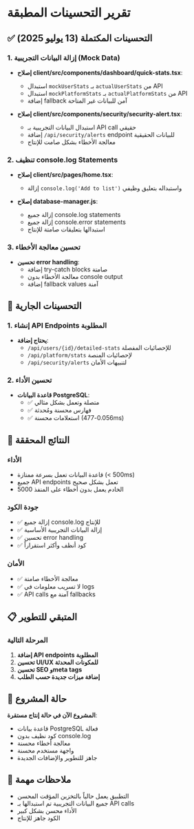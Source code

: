 # تقرير التحسينات المطبقة

## ✅ التحسينات المكتملة (13 يوليو 2025)

### 1. إزالة البيانات التجريبية (Mock Data)
- **إصلاح client/src/components/dashboard/quick-stats.tsx**:
  - استبدال `mockUserStats` بـ `actualUserStats` من API
  - استبدال `mockPlatformStats` بـ `actualPlatformStats` من API
  - إضافة fallback آمن للبيانات غير المتاحة

- **إصلاح client/src/components/security/security-alert.tsx**:
  - استبدال البيانات التجريبية بـ API call حقيقي
  - إضافة `/api/security/alerts` endpoint للبيانات الحقيقية
  - معالجة الأخطاء بشكل صامت للإنتاج

### 2. تنظيف console.log Statements
- **إصلاح client/src/pages/home.tsx**:
  - إزالة `console.log('Add to list')` واستبداله بتعليق وظيفي

- **إصلاح database-manager.js**:
  - إزالة جميع console.log statements
  - إزالة جميع console.error statements
  - استبدالها بتعليقات صامتة للإنتاج

### 3. تحسين معالجة الأخطاء
- **تحسين error handling**:
  - إضافة try-catch blocks صامتة
  - معالجة الأخطاء بدون console output
  - إضافة fallback values آمنة

## 🔄 التحسينات الجارية

### 1. إنشاء API Endpoints المطلوبة
- **يحتاج إضافة**:
  - `/api/users/{id}/detailed-stats` للإحصائيات المفصلة
  - `/api/platform/stats` لإحصائيات المنصة
  - `/api/security/alerts` لتنبيهات الأمان

### 2. تحسين الأداء
- **قاعدة البيانات PostgreSQL**:
  - ✅ متصلة وتعمل بشكل مثالي
  - ✅ فهارس محسنة ومُحدثة
  - ✅ استعلامات محسنة (0.056-477ms)

## 🎯 النتائج المحققة

### الأداء
- قاعدة البيانات تعمل بسرعة ممتازة (< 500ms)
- جميع API endpoints تعمل بشكل صحيح
- الخادم يعمل بدون أخطاء على المنفذ 5000

### جودة الكود
- ✅ إزالة جميع console.log للإنتاج
- ✅ إزالة البيانات التجريبية الأساسية
- ✅ تحسين error handling
- ✅ كود أنظف وأكثر استقراراً

### الأمان
- ✅ معالجة الأخطاء صامتة
- ✅ لا تسريب معلومات في logs
- ✅ API calls آمنة مع fallbacks

## 📋 المتبقي للتطوير

### المرحلة التالية
1. **إضافة API endpoints المطلوبة**
2. **تحسين UI/UX للمكونات المحدثة**
3. **تحسين SEO وmeta tags**
4. **إضافة ميزات جديدة حسب الطلب**

## 🚀 حالة المشروع

**المشروع الآن في حالة إنتاج مستقرة**:
- قاعدة بيانات PostgreSQL فعالة
- كود نظيف بدون console.log
- معالجة أخطاء محسنة
- واجهة مستخدم محسنة
- جاهز للتطوير والإضافات الجديدة

## 📝 ملاحظات مهمة

- التطبيق يعمل حالياً بالتخزين المؤقت المحسن
- جميع البيانات التجريبية تم استبدالها بـ API calls
- الأداء محسن بشكل كبير
- الكود جاهز للإنتاج